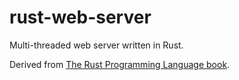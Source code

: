 # rust-web-server
Multi-threaded web server written in Rust.

Derived from [The Rust Programming Language book](https://doc.rust-lang.org/book/ch20-00-final-project-a-web-server.html).
